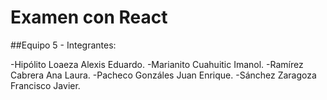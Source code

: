 # Examen con React
##Equipo 5 - Integrantes:

-Hipólito Loaeza Alexis Eduardo.
-Marianito Cuahuitic Imanol.
-Ramírez Cabrera Ana Laura.
-Pacheco Gonzáles Juan Enrique.
-Sánchez Zaragoza Francisco Javier.